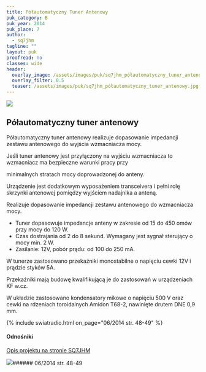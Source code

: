 ```yaml
---
title: Półautomatyczny Tuner Antenowy
puk_category: B
puk_year: 2014
puk_place: 7
author: 
  - sq7jhm
tagline: ""
layout: puk
proofread: no
classes: wide
header:
  overlay_image: /assets/images/puk/sq7jhm_półautomatyczny_tuner_antenowy.jpg
  overlay_filter: 0.5
  teaser: /assets/images/puk/sq7jhm_półautomatyczny_tuner_antenowy.jpg
---
```






 



![](assets/data/img/projects/2014-7-0.jpg) 



Półautomatyczny tuner antenowy
------------------------------





 Półautomatyczny tuner antenowy realizuje dopasowanie impedancji zestawu antenowego do wyjścia wzmacniacza mocy.

 Jeśli tuner antenowy jest przyłączony na wyjściu wzmacniacza to wzmacniacz ma bezpieczne warunki pracy przy

 minimalnych stratach mocy doprowadzonej do anteny.






 Urządzenie jest dodatkowym wyposażeniem transceivera i pełni rolę skrzynki antenowej pomiędzy wyjściem nadajnika a anteną.

 Realizuje dopasowanie impedancji zestawu antenowego do wzmacniacza mocy.

 

* Tuner dopasowuje impedancje anteny w zakresie od 15 do 450 omów przy mocy do 120 W.
* Czas dostrajania od 2 do 8 sekund. Wymagany jest sygnał sterujący o mocy min. 2 W.
* Zasilanie: 12V, pobór prądu: od 100 do 250 mA.









 W tunerze zastosowano przekaźniki monostabilne o napięciu cewki 12V i prądzie styków 5A.

 Przekaźniki mają budowę kwalifikującą je do zastosowań w urządzeniach KF w.cz.

 




 W układzie zastosowano kondensatory mikowe o napięciu 500 V oraz cewki na rdzeniach toroidalnych Amidon T68-2, nawinięte drutem DNE 0,9 mm.






{% include swiatradio.html on_page="06/2014 str. 48-49" %}


#### Odnośniki

[Opis projektu na stronie SQ7JHM](https://sq7jhm.pzk.pl/tunerant.html)

 



![](assets/img/logo/sr_logo_s.jpg)###### 06/2014 str. 48-49

 





 


